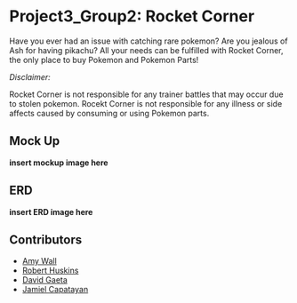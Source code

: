# Project3_Group2: Rocket Corner

Have you ever had an issue with catching rare pokemon? Are you jealous of Ash for having pikachu? All your needs can be fulfilled with Rocket Corner, the only place to buy Pokemon and Pokemon Parts! 

*Disclaimer:*

Rocket Corner is not responsible for any trainer battles that may occur due to stolen pokemon. Rocekt Corner is not responsible for any illness or side affects caused by consuming or using Pokemon parts.

## Mock Up
**insert mockup image here**

## ERD
**insert ERD image here**

## Contributors
* [Amy Wall](https://github.com/amemariee)
* [Robert Huskins](https://github.com/roberthuskins)
* [David Gaeta](https://github.com/cookiewho)
* [Jamiel Capatayan](https://github.com/MrJKappa)